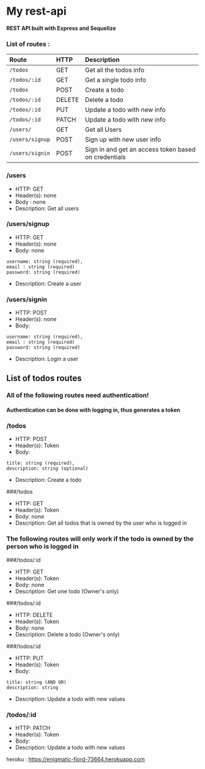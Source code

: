 # My rest-api 
**REST API built with Express and Sequelize**

### List of routes : 
| Route        | HTTP   | Description                 |
|:-------------|:-------|:----------------------------|
| `/todos`     | GET    | Get all the todos info      |
| `/todos/:id` | GET    | Get a single todo info      |
| `/todos`     | POST   | Create a todo               |
| `/todos/:id` | DELETE | Delete a todo               |
| `/todos/:id` | PUT    | Update a todo with new info |
| `/todos/:id` | PATCH  | Update a todo with new info |
| `/users/` | GET | Get all Users 
| `/users/signup` | POST | Sign up with new user info                           |
| `/users/signin` | POST | Sign in and get an access token based on credentials |



### /users
* HTTP: GET
* Header(s): none
* Body : none
* Description: Get all users

### /users/signup
* HTTP: GET
* Header(s): none
* Body: none
```
username: string (required),
email : string (required)
password: string (required)
```
* Description: Create a user


### /users/signin
* HTTP: POST
* Header(s): none
* Body: 
```
username: string (required),
email : string (required)
password: string (required)
```
* Description: Login a user


## List of todos routes
### **All of the following routes need authentication!**
#### **Authentication can be done with logging in, thus generates a token**
### /todos
* HTTP: POST
* Header(s): Token
* Body: 
```
title: string (required),
description: string (optional)
```
* Description: Create a todo

###/todos
* HTTP: GET
* Header(s): Token
* Body: none
* Description: Get all todos that is owned by the user who is logged in

### **The following routes will only work if the todo is owned by the person who is logged in** ###

###/todos/:id
* HTTP: GET
* Header(s): Token
* Body: none
* Description: Get one todo (Owner's only)

###/todos/:id
* HTTP: DELETE
* Header(s): Token
* Body: none
* Description: Delete a todo (Owner's only)

###/todos/:id
* HTTP: PUT
* Header(s): Token
* Body: 
```
title: string (AND OR)
description: string 
```
* Description: Update a todo with new values

### /todos/:id
* HTTP: PATCH
* Header(s): Token
* Body: 
* Description: Update a todo with new values


heroku : https://enigmatic-fjord-73664.herokuapp.com